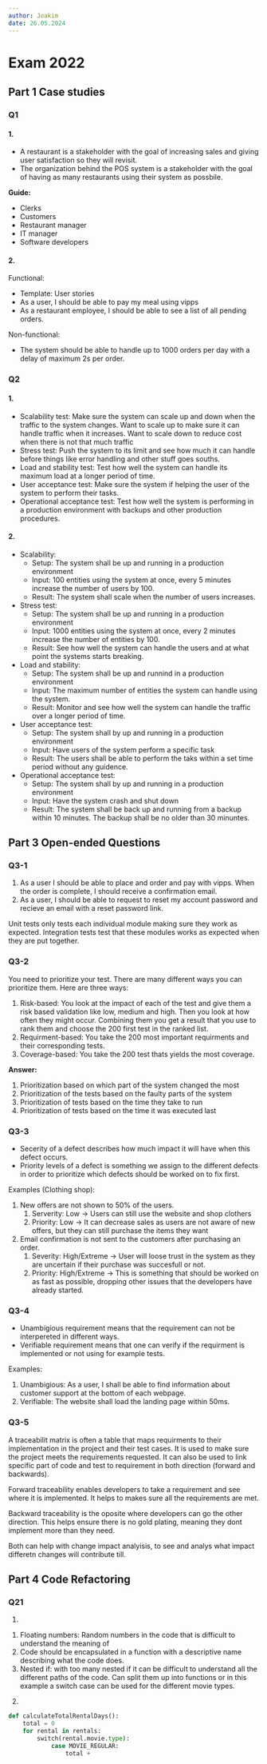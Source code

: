 ```yaml
---
author: Joakim
date: 26.05.2024
---
```


# Exam 2022

## Part 1 Case studies

### Q1

#### 1.

- A restaurant is a stakeholder with the goal of increasing sales and giving user satisfaction so they will revisit.
- The organization behind the POS system is a stakeholder with the goal of having as many restaurants using their system as possbile.

**Guide:**

- Clerks
- Customers
- Restaurant manager
- IT manager
- Software developers

#### 2.

Functional:

- Template: User stories
- As a user, I should be able to pay my meal using vipps
- As a restaurant employee, I should be able to see a list of all pending orders.

Non-functional:

- The system should be able to handle up to 1000 orders per day with a delay of maximum 2s per order.

### Q2

#### 1.

- Scalability test: Make sure the system can scale up and down when the traffic to the system changes. Want to scale up to make sure it can handle traffic when it increases. Want to scale down to reduce cost when there is not that much traffic
- Stress test: Push the system to its limit and see how much it can handle before things like error handling and other stuff goes souths.
- Load and stability test: Test how well the system can handle its maximum load at a longer period of time.
- User acceptance test: Make sure the system if helping the user of the system to perform their tasks.
- Operational acceptance test: Test how well the system is performing in a production environment with backups and other production procedures.

#### 2.

- Scalability:
  - Setup: The system shall be up and running in a production environment
  - Input: 100 entities using the system at once, every 5 minutes increase the number of users by 100.
  - Result: The system shall scale when the number of users increases.
- Stress test:
  - Setup: The system shall be up and running in a production environment
  - Input: 1000 entities using the system at once, every 2 minutes increase the number of entities by 100.
  - Result: See how well the system can handle the users and at what point the systems starts breaking.
- Load and stability:
  - Setup: The system shall be up and runnind in a production environment
  - Input: The maximum number of entities the system can handle using the system.
  - Result: Monitor and see how well the system can handle the traffic over a longer period of time.
- User acceptance test:
  - Setup: The system shall by up and running in a production environment
  - Input: Have users of the system perform a specific task
  - Result: The users shall be able to perform the taks within a set time period without any guidence.
- Operational acceptance test:
  - Setup: The system shall by up and running in a production environment
  - Input: Have the system crash and shut down
  - Result: The system shall be back up and running from a backup within 10 minutes. The backup shall be no older than 30 minuntes.

## Part 3 Open-ended Questions

### Q3-1

1. As a user I should be able to place and order and pay with vipps. When the order is complete, I should receive a confirmation email.
2. As a user, I should be able to request to reset my account password and recieve an email with a reset password link.

Unit tests only tests each individual module making sure they work as expected. Integration tests test that these modules works as expected when they are put together.

### Q3-2

You need to prioritize your test. There are many different ways you can prioritize them. Here are three ways:

1. Risk-based: You look at the impact of each of the test and give them a risk based validation like low, medium and high. Then you look at how often they might occur. Combining them you get a result that you use to rank them and choose the 200 first test in the ranked list.
2. Requirment-based: You take the 200 most important requirments and their corresponding tests.
3. Coverage-based: You take the 200 test thats yields the most coverage.

**Answer:**

1. Prioritization based on which part of the system changed the most
2. Prioritization of the tests based on the faulty parts of the system
3. Prioritization of tests based on the time they take to run
4. Prioritization of tests based on the time it was executed last

### Q3-3

- Secerity of a defect describes how much impact it will have when this defect occurs.
- Priority levels of a defect is something we assign to the different defects in order to prioritize which defects should be worked on to fix first.

Examples (Clothing shop):

1. New offers are not shown to 50% of the users.
   1. Serverity: Low -> Users can still use the website and shop clothers
   2. Priority: Low -> It can decrease sales as users are not aware of new offers, but they can still purchase the items they want
2. Email confirmation is not sent to the customers after purchasing an order.
   1. Severity: High/Extreme -> User will loose trust in the system as they are uncertain if their purchase was succesfull or not.
   2. Priority: High/Extreme -> This is something that should be worked on as fast as possible, dropping other issues that the developers have already started.

### Q3-4

- Unambigious requirement means that the requirement can not be interpereted in different ways.
- Verifiable requirement means that one can verify if the requirment is implemented or not using for example tests.

Examples:

1. Unambigious: As a user, I shall be able to find information about customer support at the bottom of each webpage.
2. Verifiable: The website shall load the landing page within 50ms.

### Q3-5

A traceabilit matrix is often a table that maps requirments to their implementation in the project and their test cases. It is used to make sure the project meets the requirements requested. It can also be used to link specific part of code and test to requirement in both direction (forward and backwards).

Forward traceability enables developers to take a requirement and see where it is implemented. It helps to makes sure all the requirements are met.

Backward traceability is the oposite where developers can go the other direction. This helps ensure there is no gold plating, meaning they dont implement more than they need.

Both can help with change impact analyisis, to see and analys what impact differetn changes will contribute till.

## Part 4 Code Refactoring

### Q21

1.

1) Floating numbers: Random numbers in the code that is difficult to understand the meaning of
2) Code should be encapsulated in a function with a descriptive name describing what the code does.
3) Nested if: with too many nested if it can be difficult to understand all the different paths of the code. Can split them up into functions or in this example a switch case can be used for the different movie types.

2.

```python
def calculateTotalRentalDays():
    total = 0
    for rental in rentals:
        switch(rental.movie.type):
            case MOVIE_REGULAR:
                total +
```
